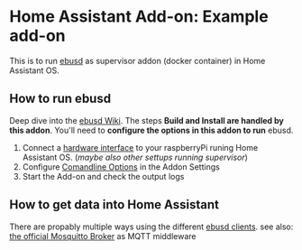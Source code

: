 # Home Assistant Add-on: Example add-on

This is to run [ebusd](http://ebusd.eu) as supervisor addon (docker container) in Home Assistant OS.

## How to run ebusd

Deep dive into the [ebusd Wiki](https://github.com/john30/ebusd/wiki).
The steps **Build and Install are handled by this addon**. You'll need to **configure the options in this addon to run** ebusd.

1. Connect a [hardware interface](https://github.com/john30/ebusd/wiki/6.-Hardware) to your raspberryPi runing Home Assistant OS. (_maybe also other settups running supervisor_)
2. Configure [Comandline Options](https://github.com/john30/ebusd/wiki/2.-Run) in the Addon Settings
3. Start the Add-on and check the output logs

## How to get data into Home Assistant

There are propably multiple ways using the different [ebusd clients](https://github.com/john30/ebusd/wiki/3.-Clients-and-commands).
see also: [the official Mosquitto Broker](https://github.com/home-assistant/addons/blob/master/mosquitto/DOCS.md) as MQTT middleware
